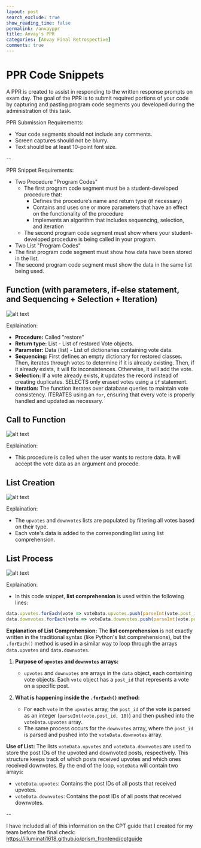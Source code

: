 ```yaml
---
layout: post 
search_exclude: true
show_reading_time: false
permalink: /anvayppr
title: Anvay's PPR
categories: [Anvay Final Retrospective]
comments: true
---
```


# PPR Code Snippets

A PPR is created to assist in responding to the written response prompts on exam day. The goal of the PPR is to submit required portions of your code by capturing and pasting program code segments you developed during the administration of this task.


PPR Submission Requirements:
- Your code segments should not include any comments. 
- Screen captures should not be blurry.
- Text should be at least 10-point font size.

--

PPR Snippet Requirements:
- Two Procedure "Program Codes"
  - The first program code segment must be a student-developed procedure that:
    - Defines the procedure’s name and return type (if necessary)
    - Contains and uses one or more parameters that have an effect on the functionality of the procedure
    - Implements an algorithm that includes sequencing, selection, and iteration
  - The second program code segment must show where your student-developed procedure is being called in your program.
- Two List "Program Codes"
 - The first program code segment must show how data have been stored in the list.
 - The second program code segment must show the data in the same list being used.


## Function (with parameters, if-else statement, and Sequencing + Selection + Iteration)

![alt text]({{site.baseurl}}/images/pics/image.png)

Explaination:
- **Procedure:** Called "restore"
- **Return type:** List - List of restored Vote objects.
- **Parameter:** Data (list) - List of dictionaries containing vote data.
- **Sequencing:** First defines an empty dictionary for restored classes. Then, iterates through votes to determine if it is already existing. Then, if it already exists, it will fix inconsistences. Otherwise, it will add the vote. 
- **Selection:** If a vote already exists, it updates the record instead of creating duplicates. SELECTS only erased votes using a `if` statement.
- **Iteration:** The function iterates over database queries to maintain vote consistency. ITERATES using an `for`, ensuring that every vote is properly handled and updated as necessary.

## Call to Function

![alt text]({{site.baseurl}}/images/pics/image1.png)

Explaination: 
- This procedure is called when the user wants to restore data. It will accept the vote data as an argument and procede. 

## List Creation

![alt text]({{site.baseurl}}/images/pics/image2.png)

Explaination: 
- The `upvotes` and `downvotes` lists are populated by filtering all votes based on their type.
- Each vote's data is added to the corresponding list using list comprehension.

## List Process

![alt text]({{site.baseurl}}/images/pics/image3.png)

Explaination:
- In this code snippet, **list comprehension** is used within the following lines:

```javascript
data.upvotes.forEach(vote => voteData.upvotes.push(parseInt(vote.post_id, 10)));
data.downvotes.forEach(vote => voteData.downvotes.push(parseInt(vote.post_id, 10)));
```

**Explanation of List Comprehension:**
The **list comprehension** is not exactly written in the traditional syntax (like Python's list comprehensions), but the `.forEach()` method is used in a similar way to loop through the arrays `data.upvotes` and `data.downvotes`.

1. **Purpose of `upvotes` and `downvotes` arrays:**
   - `upvotes` and `downvotes` are arrays in the `data` object, each containing vote objects. Each `vote` object has a `post_id` that represents a vote on a specific post.
   
2. **What is happening inside the `.forEach()` method:**
   - For each `vote` in the `upvotes` array, the `post_id` of the vote is parsed as an integer (`parseInt(vote.post_id, 10)`) and then pushed into the `voteData.upvotes` array.
   - The same process occurs for the `downvotes` array, where the `post_id` is parsed and pushed into the `voteData.downvotes` array.
   
**Use of List:**
The lists `voteData.upvotes` and `voteData.downvotes` are used to store the post IDs of the upvoted and downvoted posts, respectively. This structure keeps track of which posts received upvotes and which ones received downvotes. By the end of the loop, `voteData` will contain two arrays:
- `voteData.upvotes`: Contains the post IDs of all posts that received upvotes.
- `voteData.downvotes`: Contains the post IDs of all posts that received downvotes.

-- 

I have included all of this information on the CPT guide that I created for my team before the final check: https://illuminati1618.github.io/prism_frontend/cptguide